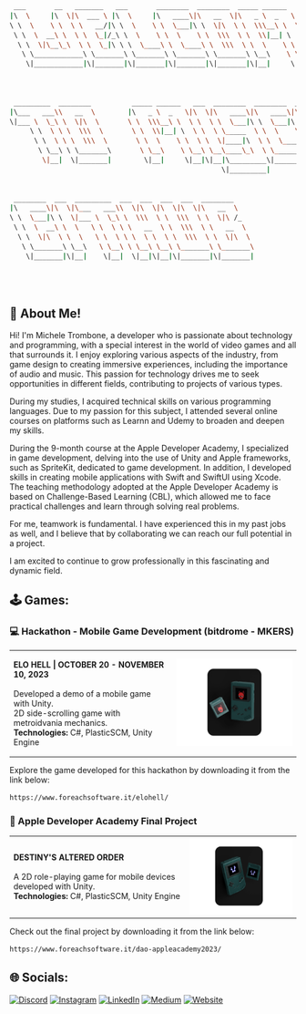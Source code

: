 <!-- <br />
<p align="center"><a href="https://micheletrombone.netsons.org"><img width="60%" alt="Hello, I'm Michele Trombone. I do open source!" src="./Assets/headertop.png" /></a></p>
<br /> -->

```bash
 ___       __   _______   ___       ________  ________  _____ ______   _______                    
|\  \     |\  \|\  ___ \ |\  \     |\   ____\|\   __  \|\   _ \  _   \|\  ___ \                   
\ \  \    \ \  \ \   __/|\ \  \    \ \  \___|\ \  \|\  \ \  \\\__\ \  \ \   __/|                  
 \ \  \  __\ \  \ \  \_|/_\ \  \    \ \  \    \ \  \\\  \ \  \\|__| \  \ \  \_|/__                
  \ \  \|\__\_\  \ \  \_|\ \ \  \____\ \  \____\ \  \\\  \ \  \    \ \  \ \  \_|\ \               
   \ \____________\ \_______\ \_______\ \_______\ \_______\ \__\    \ \__\ \_______\              
    \|____________|\|_______|\|_______|\|_______|\|_______|\|__|     \|__|\|_______|              
                                                                                                  
                                                                                                  
                                                                                                  
 _________  ________          _____ ______   ___  ________  ________  ___  ___  ___  ________     
|\___   ___\\   __  \        |\   _ \  _   \|\  \|\   ____\|\   ____\|\  \|\  \|\  \|\   __  \    
\|___ \  \_\ \  \|\  \       \ \  \\\__\ \  \ \  \ \  \___|\ \  \___|\ \  \\\  \ \  \ \  \|\  \   
     \ \  \ \ \  \\\  \       \ \  \\|__| \  \ \  \ \_____  \ \  \    \ \   __  \ \  \ \  \\\  \  
      \ \  \ \ \  \\\  \       \ \  \    \ \  \ \  \|____|\  \ \  \____\ \  \ \  \ \  \ \  \\\  \ 
       \ \__\ \ \_______\       \ \__\    \ \__\ \__\____\_\  \ \_______\ \__\ \__\ \__\ \_______\
        \|__|  \|_______|        \|__|     \|__|\|__|\_________\|_______|\|__|\|__|\|__|\|_______|
                                                    \|_________|                                  
                                                                                                  
                                                                                                  
 ________  ___  _________  ___  ___  ___  ___  ________                                           
|\   ____\|\  \|\___   ___\\  \|\  \|\  \|\  \|\   __  \                                          
\ \  \___|\ \  \|___ \  \_\ \  \\\  \ \  \\\  \ \  \|\ /_                                         
 \ \  \  __\ \  \   \ \  \ \ \   __  \ \  \\\  \ \   __  \                                        
  \ \  \|\  \ \  \   \ \  \ \ \  \ \  \ \  \\\  \ \  \|\  \                                       
   \ \_______\ \__\   \ \__\ \ \__\ \__\ \_______\ \_______\                                      
    \|_______|\|__|    \|__|  \|__|\|__|\|_______|\|_______|                                      
                                                                                                  
                                                                                                  
                                                                                                                                                     
 ```


## 💁 About Me!

Hi! I'm Michele Trombone, a developer who is passionate about technology and programming, with a special interest in the world of video games and all that surrounds it. I enjoy exploring various aspects of the industry, from game design to creating immersive experiences, including the importance of audio and music. This passion for technology drives me to seek opportunities in different fields, contributing to projects of various types.

During my studies, I acquired technical skills on various programming languages. Due to my passion for this subject, I attended several online courses on platforms such as Learnn and Udemy to broaden and deepen my skills.

During the 9-month course at the Apple Developer Academy, I specialized in game development, delving into the use of Unity and Apple frameworks, such as SpriteKit, dedicated to game development. In addition, I developed skills in creating mobile applications with Swift and SwiftUI using Xcode. The teaching methodology adopted at the Apple Developer Academy is based on Challenge-Based Learning (CBL), which allowed me to face practical challenges and learn through solving real problems.

For me, teamwork is fundamental. I have experienced this in my past jobs as well, and I believe that by collaborating we can reach our full potential in a project.

I am excited to continue to grow professionally in this fascinating and dynamic field.

## 🕹️ Games: 

### 💻  Hackathon - Mobile Game Development (bitdrome - MKERS)

<table>
<tr>
<td>

<b>ELO HELL | OCTOBER 20 - NOVEMBER 10, 2023</b><br> 
<br> 
Developed a demo of a mobile game with Unity.<br>
2D side-scrolling game with metroidvania mechanics.<br>
<b>Technologies:</b> C#, PlasticSCM, Unity Engine  

</td>
<td align="center">
<a href="https://www.foreachsoftware.it/elohell/">
<img width="300px" alt="Elo Hell!" src="./Assets/dao.png" />
</a>
</td>
</tr>
</table>

Explore the game developed for this hackathon by downloading it from the link below:

```bash
https://www.foreachsoftware.it/elohell/
```


###  Apple Developer Academy Final Project

<table>
<tr>
<td>

<b>DESTINY'S ALTERED ORDER </b><br>
<br> 
A 2D role-playing game for mobile devices developed with Unity.  
<b>Technologies:</b> C#, PlasticSCM, Unity Engine

</td>
<td align="center">
<a href="https://www.foreachsoftware.it/dao-appleacademy2023/">
<img width="300px" alt="Elo Hell!" src="./Assets/elohell.png" />
</a>
</td>
</tr>
</table>

Check out the final project by downloading it from the link below:

```bash
https://www.foreachsoftware.it/dao-appleacademy2023/
```

## 🌐 Socials:
[![Discord](https://img.shields.io/badge/Discord-%237289DA.svg?logo=discord&logoColor=white)](https://discord.gg/michele_trombone#9380) [![Instagram](https://img.shields.io/badge/Instagram-%23E4405F.svg?logo=Instagram&logoColor=white)](https://www.instagram.com/michele_trombone/) [![LinkedIn](https://img.shields.io/badge/LinkedIn-%230077B5.svg?logo=linkedin&logoColor=white)](https://www.linkedin.com/in/michele-trombone-470458233) [![Medium](https://img.shields.io/badge/Medium-12100E?logo=medium&logoColor=white)](https://medium.com/@micheletrombone) [![Website](https://img.shields.io/badge/Website-%23000000.svg?logo=internet-explorer&logoColor=white)](https://www.micheletrombone.netsons.org)

